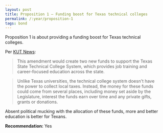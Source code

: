 ```yaml
---
layout: post
title: Proposition 1 – Funding boost for Texas technical colleges
permalink: /:year/proposition-1
tags: bond
---
```


Proposition 1 is about providing a funding boost for Texas technical colleges.

Per [KUT News][KU]:

> This amendment would create two new funds to support the Texas State Technical
> College System, which provides job training and career-focused education
> across the state.

> Unlike Texas universities, the technical college system doesn't have the power
> to collect local taxes. Instead, the money for these funds could come from
> several places, including money set aside by the Legislature, interest the
> funds earn over time and any private gifts, grants or donations.

Absent political mucking with the allocation of these funds, more and better
education is better for Texans.

**Recommendation:** Yes

[KU]: https://www.kut.org/2025-10-15/your-guide-to-all-17-of-texas-proposed-constitutional-amendments-on-the-ballot-this-november
